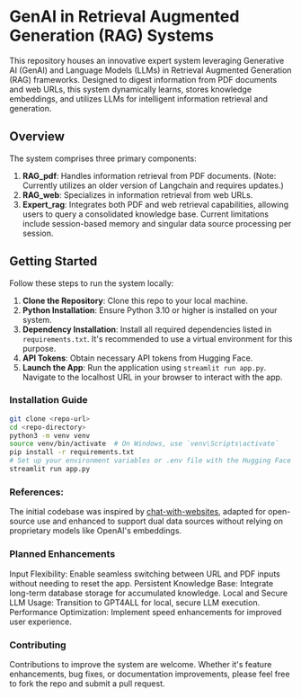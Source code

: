 # GenAI in Retrieval Augmented Generation (RAG) Systems

This repository houses an innovative expert system leveraging Generative AI (GenAI) and Language Models (LLMs) in Retrieval Augmented Generation (RAG) frameworks. Designed to digest information from PDF documents and web URLs, this system dynamically learns, stores knowledge embeddings, and utilizes LLMs for intelligent information retrieval and generation.

## Overview

The system comprises three primary components:

1. **RAG_pdf**: Handles information retrieval from PDF documents. (Note: Currently utilizes an older version of Langchain and requires updates.)
2. **RAG_web**: Specializes in information retrieval from web URLs.
3. **Expert_rag**: Integrates both PDF and web retrieval capabilities, allowing users to query a consolidated knowledge base. Current limitations include session-based memory and singular data source processing per session.

## Getting Started

Follow these steps to run the system locally:

1. **Clone the Repository**: Clone this repo to your local machine.
2. **Python Installation**: Ensure Python 3.10 or higher is installed on your system.
3. **Dependency Installation**: Install all required dependencies listed in `requirements.txt`. It's recommended to use a virtual environment for this purpose.
4. **API Tokens**: Obtain necessary API tokens from Hugging Face.
5. **Launch the App**: Run the application using `streamlit run app.py`. Navigate to the localhost URL in your browser to interact with the app.

### Installation Guide

```bash
git clone <repo-url>
cd <repo-directory>
python3 -m venv venv
source venv/bin/activate  # On Windows, use `venv\Scripts\activate`
pip install -r requirements.txt
# Set up your environment variables or .env file with the Hugging Face API token
streamlit run app.py
```

### References:
The initial codebase was inspired by [chat-with-websites](https://github.com/alejandro-ao/chat-with-websites), adapted for open-source use and enhanced to support dual data sources without relying on proprietary models like OpenAI's embeddings.

### Planned Enhancements
Input Flexibility: Enable seamless switching between URL and PDF inputs without needing to reset the app.
Persistent Knowledge Base: Integrate long-term database storage for accumulated knowledge.
Local and Secure LLM Usage: Transition to GPT4ALL for local, secure LLM execution.
Performance Optimization: Implement speed enhancements for improved user experience.

### Contributing
Contributions to improve the system are welcome. Whether it's feature enhancements, bug fixes, or documentation improvements, please feel free to fork the repo and submit a pull request.

